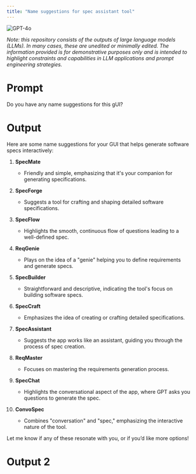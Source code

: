 ```yaml
---
title: "Name suggestions for spec assistant tool"
---
```

![GPT-4o](https://img.shields.io/badge/GPT--4o-3333FF?style=for-the-badge&logo=openai&logoColor=white)



*Note: this repository consists of the outputs of large language models (LLMs). In many cases, these are unedited or minimally edited. The information provided is for demonstrative purposes only and is intended to highlight constraints and capabilities in LLM applications and prompt engineering strategies.*


# Prompt

Do you have any name suggestions for this gUI?

# Output

Here are some name suggestions for your GUI that helps generate software specs interactively:

1. **SpecMate**  
   - Friendly and simple, emphasizing that it's your companion for generating specifications.
   
2. **SpecForge**  
   - Suggests a tool for crafting and shaping detailed software specifications.

3. **SpecFlow**  
   - Highlights the smooth, continuous flow of questions leading to a well-defined spec.

4. **ReqGenie**  
   - Plays on the idea of a "genie" helping you to define requirements and generate specs.

5. **SpecBuilder**  
   - Straightforward and descriptive, indicating the tool's focus on building software specs.

6. **SpecCraft**  
   - Emphasizes the idea of creating or crafting detailed specifications.

7. **SpecAssistant**  
   - Suggests the app works like an assistant, guiding you through the process of spec creation.

8. **ReqMaster**  
   - Focuses on mastering the requirements generation process.

9. **SpecChat**  
   - Highlights the conversational aspect of the app, where GPT asks you questions to generate the spec.

10. **ConvoSpec**  
    - Combines "conversation" and "spec," emphasizing the interactive nature of the tool.

Let me know if any of these resonate with you, or if you’d like more options!

# Output 2